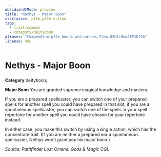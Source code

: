 ```yaml
---
obsidianUIMode: preview
title: "Nethys - Major Boon"
cssclasses: pf2e,pf2e-action
tags:
  - trait/common
  - category/deityboon
aliases: "Compendium.pf2e.boons-and-curses.Item.8ZNtiMxoJIP1DJ9Q"
license: OGL
---
```

# Nethys - Major Boon

### 

**Category** deityboon; 




**Major Boon** You are granted supreme magical knowledge and mastery.

If you are a prepared spellcaster, you can switch one of your prepared spells for another spell you could have prepared in that slot; if you are a spontaneous spellcaster, you can switch one of the spells in your spell repertoire for another spell you could have chosen for your repertoire instead.

In either case, you make this switch by using a single action, which has the concentrate trait. (If you are neither a prepared nor a spontaneous spellcaster, Nethys won't grant you his major boon.)

*Source: Pathfinder Lost Omens: Gods & Magic*
*OGL*